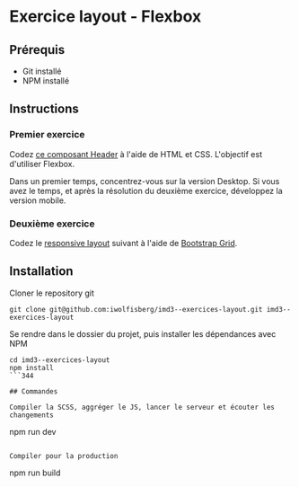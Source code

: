 # Exercice layout - Flexbox

## Prérequis

- Git installé
- NPM installé

## Instructions

### Premier exercice

Codez [ce composant Header](https://www.figma.com/design/5f0NdESDxIKLXNxyMLg57u/Exercice-layout---Flexbox?node-id=0-1&m=dev&t=KYUTqf59AVLYzOqa-1) à l'aide de HTML et CSS. L'objectif est d'utiliser Flexbox.

Dans un premier temps, concentrez-vous sur la version Desktop. Si vous avez le temps, et après la résolution du deuxième exercice, développez la version mobile.

### Deuxième exercice

Codez le [responsive layout](https://www.figma.com/design/5f0NdESDxIKLXNxyMLg57u/Exercices-layout?node-id=1-66&m=dev) suivant à l'aide de [Bootstrap Grid](https://getbootstrap.com/docs/5.3/layout/grid/).

## Installation

Cloner le repository git

```
git clone git@github.com:iwolfisberg/imd3--exercices-layout.git imd3--exercices-layout
```

Se rendre dans le dossier du projet, puis installer les dépendances avec NPM

````
cd imd3--exercices-layout
npm install
```344

## Commandes

Compiler la SCSS, aggréger le JS, lancer le serveur et écouter les changements

````

npm run dev

```

Compiler pour la production

```

npm run build

```

```
